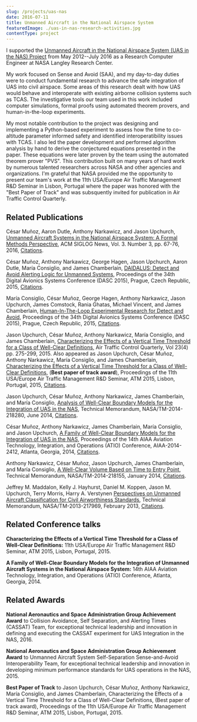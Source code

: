 ```yaml
---
slug: /projects/uas-nas
date: 2016-07-11
title: Unmanned Aircraft in the National Airspace System
featuredImage: ./uas-in-nas-research-activities.jpg
contentType: project
---
```


I supported the [Unmanned Aircraft in the National Airspace System (UAS in the NAS) Project](https://www.nasa.gov/directorates/armd/integrated-aviation-systems-program/uas-in-the-nas/uas-integration-in-the-nas-about-us/) from May 2012--July 2016 as a Research Computer Engineer at NASA Langley Research Center. 

My work focused on Sense and Avoid (SAA), and my day-to-day duties were to conduct fundamental research to advance the safe integration of UAS into civil airspace. Some areas of this research dealt with how UAS would behave and interoperate with existing airborne collision systems such as TCAS. The investigative tools our team used in this work included computer simulations, formal proofs using automated theorem provers, and human-in-the-loop experiments.

My most notable contribution to the project was designing and implementing a Python-based experiment to assess how the time to co-altitude parameter informed safety and identified interoperatibility issues with TCAS. I also led the paper development and performed algorithm analysis by hand to derive the conjectured equations presented in the paper. These equations were later proven by the team using the automated theorem prover "PVS". This contribution built on many years of hard work by numerous talented researchers across NASA and other agencies and organizations. I'm grateful that NASA provided me the opportunity to present our team's work at the 11th USA/Europe Air Traffic Management R&D Seminar in Lisbon, Portugal where the paper was honored with the "Best Paper of Track" and was subsquently invited for publication in Air Traffic Control Quarterly.

## Related Publications

César Muñoz, Aaron Dutle, Anthony Narkawicz, and Jason Upchurch, [Unmanned Aircraft Systems in the National Airspace System: A Formal Methods Perspective](https://dl.acm.org/doi/abs/10.1145/2984450.2984459), ACM SIGLOG News, Vol. 3. Number 3, pp. 67-76, 2016, [Citations](https://scholar.google.com/scholar?oi=bibs&hl=en&cites=2240398243805940181&as_sdt=5).

César Muñoz, Anthony Narkawicz, George Hagen, Jason Upchurch, Aaron Dutle, María Consiglio, and James Chamberlain, [DAIDALUS: Detect and Avoid Alerting Logic for Unmanned Systems](https://ieeexplore.ieee.org/abstract/document/7311421), Proceedings of the 34th Digital Avionics Systems Conference (DASC 2015), Prague, Czech Republic, 2015, [Citations](https://scholar.google.com/scholar?oi=bibs&hl=en&cites=2528628994293759735&as_sdt=5).

María Consiglio, César Muñoz, George Hagen, Anthony Narkawicz, Jason Upchurch, James Comstock, Rania Ghatas, Michael Vincent, and James Chamberlain, [Human-In-The-Loop Experimental Research for Detect and Avoid](https://ieeexplore.ieee.org/abstract/document/7311423), Proceedings of the 34th Digital Avionics Systems Conference (DASC 2015), Prague, Czech Republic, 2015, [Citations](https://scholar.google.com/scholar?oi=bibs&hl=en&cites=432543979902307465&as_sdt=5).

Jason Upchurch, César Muñoz, Anthony Narkawicz, María Consiglio, and James Chamberlain, [Characterizing the Effects of a Vertical Time Threshold for a Class of Well-Clear Definitions](https://arc.aiaa.org/doi/abs/10.2514/atcq.23.4.275), Air Traffic Control Quarterly, Vol 23(4) pp. 275-299, 2015. Also appeared as Jason Upchurch, César Muñoz, Anthony Narkawicz, María Consiglio, and James Chamberlain, [Characterizing the Effects of a Vertical Time Threshold for a Class of Well-Clear Definitions](http://atmseminar.org/seminarContent/seminar11/papers/356_Upchurch_1229141128-Final-Paper-4-14-15.pdf), (**Best paper of track award**), Proceedings of the 11th USA/Europe Air Traffic Management R&D Seminar, ATM 2015, Lisbon, Portugal, 2015, [Citations](https://scholar.google.com/scholar?oi=bibs&hl=en&cites=5572505252358910093&as_sdt=5).

Jason Upchurch, César Muñoz, Anthony Narkawicz, James Chamberlain, and María Consiglio, [Analysis of Well-Clear Boundary Models for the Integration of UAS in the NAS](https://ntrs.nasa.gov/citations/20140010078), Technical Memorandum, NASA/TM-2014-218280, June 2014, [Citations](https://scholar.google.com/scholar?oi=bibs&hl=en&cites=4175061312060360109&as_sdt=5).

César Muñoz, Anthony Narkawicz, James Chamberlain, María Consiglio, and Jason Upchurch, [A Family of Well-Clear Boundary Models for the Integration of UAS in the NAS](https://arc.aiaa.org/doi/abs/10.2514/6.2014-2412), Proceedings of the 14th AIAA Aviation Technology, Integration, and Operations (ATIO) Conference, AIAA-2014-2412, Atlanta, Georgia, 2014, [Citations](https://scholar.google.com/scholar?oi=bibs&hl=en&cites=15634462497384564457&as_sdt=5).

Anthony Narkawicz, César Muñoz, Jason Upchurch, James Chamberlain, and María Consiglio, [A Well-Clear Volume Based on Time to Entry Point](https://ntrs.nasa.gov/citations/20150002740), Technical Memorandum, NASA/TM-2014-218155, January 2014, [Citations](https://scholar.google.com/scholar?oi=bibs&hl=en&cites=14684251530015295627&as_sdt=5).

Jeffrey M. Maddalon, Kelly J. Hayhurst, Daniel M. Koppen, Jason M. Upchurch, Terry Morris, Harry A. Verstynen
[Perspectives on Unmanned Aircraft Classification for Civil Airworthiness Standards](https://ntrs.nasa.gov/citations/20130010930), Technical Memorandum, NASA/TM-2013-217969, February 2013, [Citations](https://scholar.google.com/scholar?oi=bibs&hl=en&cites=8782957941929872056&as_sdt=5).

## Related Conference talks

**Characterizing the Effects of a Vertical Time Threshold for a Class of Well-Clear Definitions:** 11th USA/Europe Air Traffic Management R&D Seminar, ATM 2015, Lisbon, Portugal, 2015.

**A Family of Well-Clear Boundary Models for the Integration of Unmanned Aircraft Systems in the National Airspace System:** 14th AIAA Aviation Technology, Integration, and Operations (ATIO) Conference, Atlanta, Georgia, 2014.

## Related Awards

**National Aeronautics and Space Administration Group Achievement Award** to Collision Avoidance, Self Separation, and Alerting Times (CASSAT) Team, for exceptional technical leadership and innovation in defining and executing the CASSAT experiment for UAS Integration in the NAS, 2016.

**National Aeronautics and Space Administration Group Achievement Award** to Unmanned Aircraft System Self-Separation Sense-and-Avoid Interoperability Team, for exceptional technical leadership and innovation in developing minimum performance standards for UAS operations in the NAS, 2015.

**Best Paper of Track** to Jason Upchurch, César Muñoz, Anthony Narkawicz, María Consiglio, and James Chamberlain, Characterizing the Effects of a Vertical Time Threshold for a Class of Well-Clear Definitions, (Best paper of track award), Proceedings of the 11th USA/Europe Air Traffic Management R&D Seminar, ATM 2015, Lisbon, Portugal, 2015.
